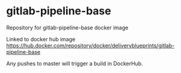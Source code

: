 # gitlab-pipeline-base
Repository for gitlab-pipeline-base docker image

Linked to docker hub image https://hub.docker.com/repository/docker/deliveryblueprints/gitlab-pipeline-base 

Any pushes to master will trigger a build in DockerHub.
